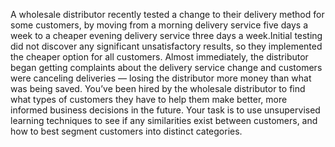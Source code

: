 A wholesale distributor recently tested a change to their delivery method for some customers, by moving from a morning delivery service five days a week to a cheaper evening delivery service three days a week.Initial testing did not discover any significant unsatisfactory results, so they implemented the cheaper option for all customers. Almost immediately, the distributor began getting complaints about the delivery service change and customers were canceling deliveries — losing the distributor more money than what was being saved. You’ve been hired by the wholesale distributor to find what types of customers they have to help them make better, more informed business decisions in the future. Your task is to use unsupervised learning techniques to see if any similarities exist between customers, and how to best segment customers into distinct categories.